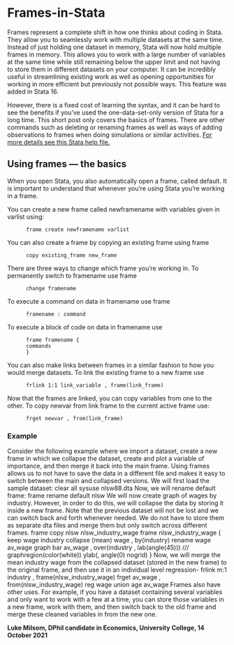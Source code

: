 # Frames-in-Stata

Frames represent a complete shift in how one thinks about coding in Stata. They allow you to seamlessly work with multiple datasets at the same time. Instead of just holding one dataset in memory, Stata will now hold multiple frames in memory. This allows you to work with a large number of variables at the same time while still remaining below the upper limit and not having to store them in different datasets on your computer. It can be incredibly useful in streamlining existing work as well as opening opportunities for working in more efficient but previously not possible ways. This feature was added in Stata 16.

However, there is a fixed cost of learning the syntax, and it can be hard to see the benefits if you’ve used the one-data-set-only version of Stata for a long time. This short post only covers the basics of frames. There are other commands such as deleting or renaming frames as well as ways of adding observations to frames when doing simulations or similar activities. [For more details see this Stata help file.](https://www.stata.com/manuals/dframesintro.pdf)

## Using frames — the basics
When you open Stata, you also automatically open a frame, called default. It is important to understand that whenever you’re using Stata you’re working in a frame.

You can create a new frame called newframename with variables given in varlist using:

          frame create newframename varlist

You can also create a frame by copying an existing frame using frame

          copy existing_frame new_frame

There are three ways to change which frame you’re working in. To permanently switch to framename use frame

          change framename

To execute a command on data in framename use frame 

          framename : command

To execute a block of code on data in framename use

          frame framename { 
          commands
          }

You can also make links between frames in a similar fashion to how you would merge datasets. To link the existing frame to a new frame use

          frlink 1:1 link_variable , frame(link_frame)

Now that the frames are linked, you can copy variables from one to the other. To copy newvar from link frame to the current active frame use:

          frget newvar , from(link_frame)


### Example
Consider the following example where we import a dataset, create a new frame in which we collapse the dataset, create and plot a variable of importance, and then merge it back into the main frame. Using frames allows us to not have to save the data in a different file and makes it easy to switch between the main and collapsed versions.
We will first load the sample dataset:
clear all 
sysuse nlsw88.dta
Now, we will rename default frame:
frame rename default nlsw
We will now create graph of wages by industry. However, in order to do this, we will collapse the data by storing it inside a new frame. Note that the previous dataset will not be lost and we can switch back and forth whenever needed. We do not have to store them as separate dta files and merge them but only switch across different frames.
frame copy nlsw nlsw_industry_wage
frame nlsw_industry_wage {             
keep wage industry
collapse (mean) wage , by(industry) 
rename wage av_wage
graph bar av_wage , over(industry , lab(angle(45))) ///
graphregion(color(white)) ylab(, angle(0) nogrid)
}
Now, we will merge the mean industry wage from the collapsed dataset (stored in the new frame) to the original frame, and then use it in an individual level regression-
frlink m:1 industry , frame(nlsw_industry_wage) 
frget av_wage , from(nlsw_industry_wage) 
reg wage union age av_wage
Frames also have other uses. For example, if you have a dataset containing several variables and only want to work with a few at a time, you can store those variables in a new frame, work with them, and then switch back to the old frame and merge these cleaned variables in from the new one.


**Luke Milsom, DPhil candidate in Economics, University College,
14 October 2021**

